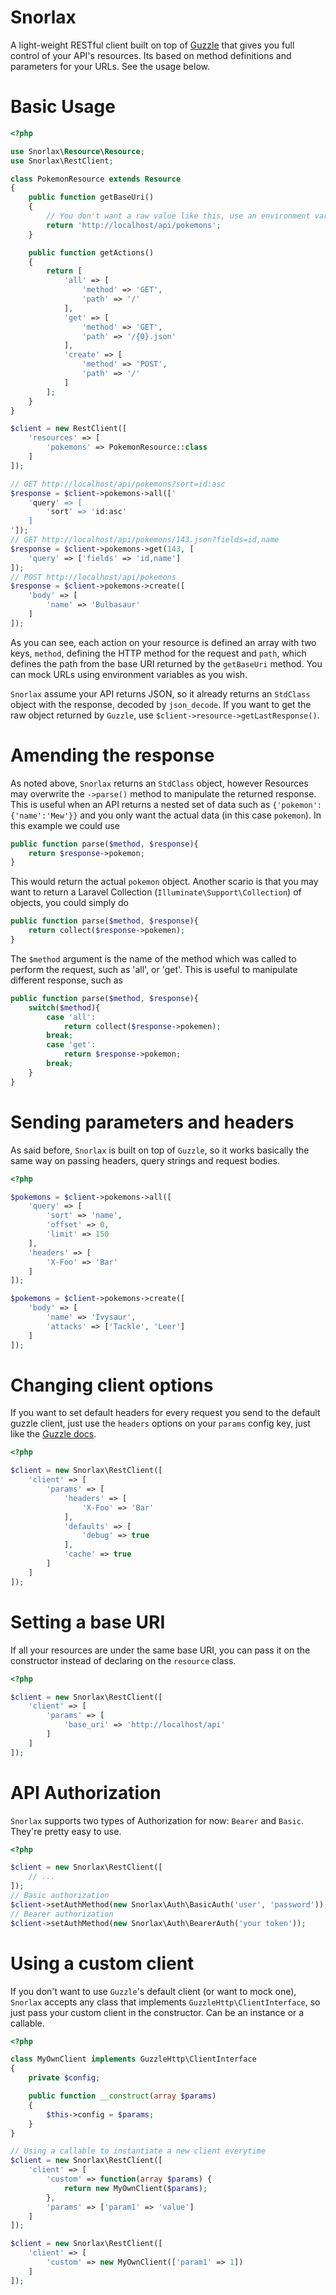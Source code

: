 # Snorlax

A light-weight RESTful client built on top of [Guzzle](http://docs.guzzlephp.org/en/latest/) that gives you full control of your API's resources. Its based on method definitions and parameters for your URLs. See the usage below.

# Basic Usage

```php
<?php

use Snorlax\Resource\Resource;
use Snorlax\RestClient;

class PokemonResource extends Resource
{
    public function getBaseUri()
    {
        // You don't want a raw value like this, use an environment variable ;)
        return 'http://localhost/api/pokemons';
    }

    public function getActions()
    {
        return [
            'all' => [
                'method' => 'GET',
                'path' => '/'
            ],
            'get' => [
                'method' => 'GET',
                'path' => '/{0}.json'
            ],
            'create' => [
                'method' => 'POST',
                'path' => '/'
            ]
        ];
    }
}

$client = new RestClient([
    'resources' => [
        'pokemons' => PokemonResource::class
    ]
]);

// GET http://localhost/api/pokemons?sort=id:asc
$response = $client->pokemons->all(['
    'query' => [
        'sort' => 'id:asc'
    ]
']);
// GET http://localhost/api/pokemons/143.json?fields=id,name
$response = $client->pokemons->get(143, [
    'query' => ['fields' => 'id,name']
]);
// POST http://localhost/api/pokemons
$response = $client->pokemons->create([
    'body' => [
        'name' => 'Bulbasaur'
    ]
]);
```

As you can see, each action on your resource is defined an array with two keys, `method`, defining the HTTP method for the request and `path`, which defines the path from the base URI returned by the `getBaseUri` method. You can mock URLs using environment variables as you wish.

`Snorlax` assume your API returns JSON, so it already returns an `StdClass` object with the response, decoded by `json_decode`. If you want to get the raw object returned by `Guzzle`, use `$client->resource->getLastResponse()`.

# Amending the response

As noted above, `Snorlax` returns an `StdClass` object, however Resources may overwrite the `->parse()` method to manipulate the returned response. This is useful when an API returns a nested set of data such as `{'pokemon': {'name':'Mew'}}` and you only want the actual data (in this case `pokemon`). In this example we could use

```php
public function parse($method, $response){
    return $response->pokemon;
}
```

This would return the actual `pokemon` object. Another scario is that you may want to return a Laravel Collection (`Illuminate\Support\Collection`) of objects, you could simply do

```php
public function parse($method, $response){
    return collect($response->pokemen);
}
```

The `$method` argument is the name of the method which was called to perform the request, such as 'all', or 'get'. This is useful to manipulate different response, such as

```php
public function parse($method, $response){
    switch($method){
        case 'all':
            return collect($response->pokemen);
        break;
        case 'get':
            return $response->pokemon;
        break;
    }
}
```

# Sending parameters and headers

As said before, `Snorlax` is built on top of `Guzzle`, so it works basically the same way on passing headers, query strings and request bodies.

```php
<?php

$pokemons = $client->pokemons->all([
    'query' => [
        'sort' => 'name',
        'offset' => 0,
        'limit' => 150
    ],
    'headers' => [
        'X-Foo' => 'Bar'
    ]
]);

$pokemons = $client->pokemons->create([
    'body' => [
        'name' => 'Ivysaur',
        'attacks' => ['Tackle', 'Leer']
    ]
]);
```

# Changing client options

If you want to set default headers for every request you send to the default guzzle client, just use the `headers` options on your `params` config key, just like the [Guzzle docs](http://guzzle.readthedocs.org/en/latest/request-options.html#headers).

```php
<?php

$client = new Snorlax\RestClient([
    'client' => [
        'params' => [
            'headers' => [
                'X-Foo' => 'Bar'
            ],
            'defaults' => [
                'debug' => true
            ],
            'cache' => true
        ]
    ]
]);
```

# Setting a base URI

If all your resources are under the same base URI, you can pass it on the constructor instead of declaring on the `resource` class.

```php
<?php

$client = new Snorlax\RestClient([
    'client' => [
        'params' => [
            'base_uri' => 'http://localhost/api'
        ]
    ]
]);
```

# API Authorization

`Snorlax` supports two types of Authorization for now: `Bearer` and `Basic`. They're pretty easy to use.

```php
<?php

$client = new Snorlax\RestClient([
    // ...
]);
// Basic authorization
$client->setAuthMethod(new Snorlax\Auth\BasicAuth('user', 'password'));
// Bearer authorization
$client->setAuthMethod(new Snorlax\Auth\BearerAuth('your token'));
```

# Using a custom client

If you don't want to use `Guzzle`'s default client (or want to mock one), `Snorlax` accepts any class that implements `GuzzleHttp\ClientInterface`, so just pass your custom client in the constructor. Can be an instance or a callable.

```php
<?php

class MyOwnClient implements GuzzleHttp\ClientInterface
{
    private $config;

    public function __construct(array $params)
    {
        $this->config = $params;
    }
}

// Using a callable to instantiate a new client everytime
$client = new Snorlax\RestClient([
    'client' => [
        'custom' => function(array $params) {
            return new MyOwnClient($params);
        },
        'params' => ['param1' => 'value']
    ]
]);

$client = new Snorlax\RestClient([
    'client' => [
        'custom' => new MyOwnClient(['param1' => 1])
    ]
]);
```
